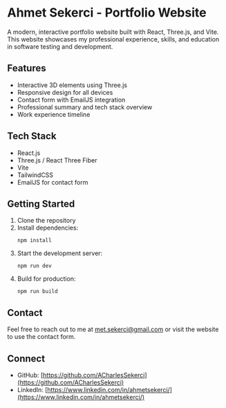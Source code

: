 # Ahmet Sekerci - Portfolio Website

A modern, interactive portfolio website built with React, Three.js, and Vite. This website showcases my professional experience, skills, and education in software testing and development.

## Features

- Interactive 3D elements using Three.js
- Responsive design for all devices
- Contact form with EmailJS integration
- Professional summary and tech stack overview
- Work experience timeline

## Tech Stack

- React.js
- Three.js / React Three Fiber
- Vite
- TailwindCSS
- EmailJS for contact form

## Getting Started

1. Clone the repository
2. Install dependencies:
   ```
   npm install
   ```
3. Start the development server:
   ```
   npm run dev
   ```
4. Build for production:
   ```
   npm run build
   ```

## Contact

Feel free to reach out to me at met.sekerci@gmail.com or visit the website to use the contact form.

## Connect

- GitHub: [https://github.com/ACharlesSekerci](https://github.com/ACharlesSekerci)
- LinkedIn: [https://www.linkedin.com/in/ahmetsekerci/](https://www.linkedin.com/in/ahmetsekerci/)
